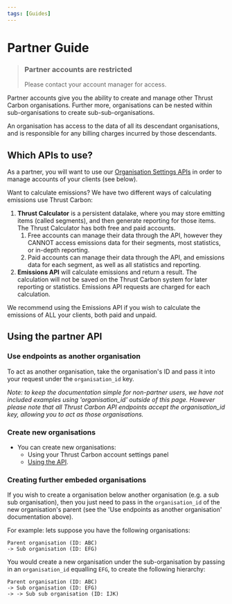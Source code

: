 ```yaml
---
tags: [Guides]
---
```


# Partner Guide


<!-- theme: warning -->

> ### Partner accounts are restricted
> Please contact your account manager for access.

Partner accounts give you the ability to create and manage other Thrust Carbon organisations. Further more, organisations can be nested within sub-organisations to create sub-sub-organisations.

An organisation has access to the data of all its descendant organisations, and is responsible for any billing charges incurred by those descendants.

## Which APIs to use?

As a partner, you will want to use our [Organisation Settings APIs](endpoints/5-organisation-settings.v1.yaml) in order to manage accounts of your clients (see below).

Want to calculate emissions? We have two different ways of calculating emissions use Thrust Carbon:

1. **Thrust Calculator** is a persistent datalake, where you may store emitting items (called segments), and then generate reporting for those items. The Thrust Calculator has both free and paid accounts.
    1. Free accounts can manage their data through the API, however they CANNOT access emissions data for their segments, most statistics, or in-depth reporting.
    2. Paid accounts can manage their data through the API, and emissions data for each segment, as well as all statistics and reporting.
2. **Emissions API** will calculate emissions and return a result. The calculation will not be saved on the Thrust Carbon system for later reporting or statistics. Emissions API requests are charged for each calculation.

We recommend using the Emissions API if you wish to calculate the emissions of ALL your clients, both paid and unpaid.

## Using the partner API

### Use endpoints as another organisation

To act as another organisation, take the organisation's ID and pass it into your request under the `organisation_id` key. 

*Note: to keep the documentation simple for non-partner users, we have not included examples using 'organisation_id' outside of this page. However please note that all Thrust Carbon API endpoints accept the organisation_id key, allowing you to act as those organisations.*

### Create new organisations

* You can create new organisations:
  * Using your Thrust Carbon account settings panel
  * [Using the API](https://docs.thrustcarbon.com/docs/thrust-docs/endpoints/3-organisation-settings.v1.yaml/paths/~1api~11~1setting~1organisation~1sub-organisations/post).

### Creating further embeded organisations
If you wish to create a organisation below another organisation (e.g. a sub sub organisation), then you just need to pass in the `organisation_id` of the new organisation's parent (see the 'Use endpoints as another organisation' documentation above).

For example: lets suppose you have the following organisations:
````
Parent organisation (ID: ABC)
-> Sub organisation (ID: EFG)
````

You would create a new organisation under the sub-organisation by passing in an `organisation_id` equalling `EFG`, to create the following hierarchy:

````
Parent organisation (ID: ABC)
-> Sub organisation (ID: EFG)
-> -> Sub sub organisation (ID: IJK)
````
